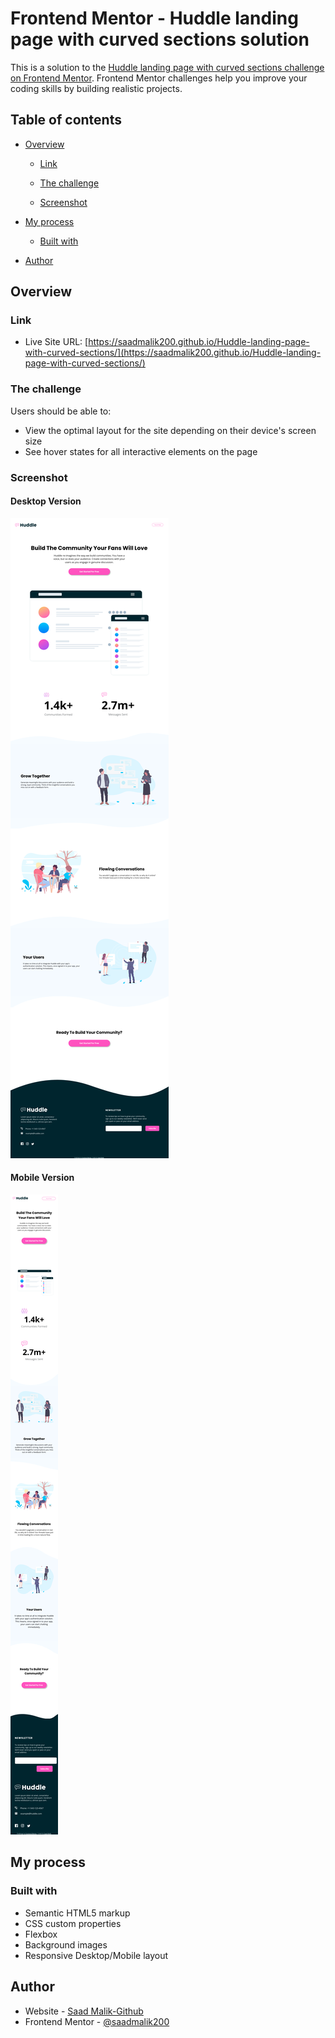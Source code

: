 # Frontend Mentor - Huddle landing page with curved sections solution

This is a solution to the [Huddle landing page with curved sections challenge on Frontend Mentor](https://www.frontendmentor.io/challenges/huddle-landing-page-with-curved-sections-5ca5ecd01e82137ec91a50f2). Frontend Mentor challenges help you improve your coding skills by building realistic projects.

## Table of contents

- [Overview](#overview)
  - [Link](#link)
  - [The challenge](#the-challenge)
  
  - [Screenshot](#screenshot)
  
- [My process](#my-process)

  - [Built with](#built-with)

- [Author](#author)

## Overview

### Link

- Live Site URL: [https://saadmalik200.github.io/Huddle-landing-page-with-curved-sections/](https://saadmalik200.github.io/Huddle-landing-page-with-curved-sections/)


### The challenge

Users should be able to:

- View the optimal layout for the site depending on their device's screen size
- See hover states for all interactive elements on the page

### Screenshot

#### Desktop Version

![Desktop Layout](./images/Screenshot%20Desktop.png)

#### Mobile Version

![Mobile Layout](./images/Screenshot%20Mobile.png)


## My process

### Built with

- Semantic HTML5 markup
- CSS custom properties
- Flexbox
- Background images
- Responsive Desktop/Mobile layout

## Author

- Website - [Saad Malik-Github](https://github.com/saadmalik200)
- Frontend Mentor - [@saadmalik200](https://www.frontendmentor.io/profile/saadmalik200)
